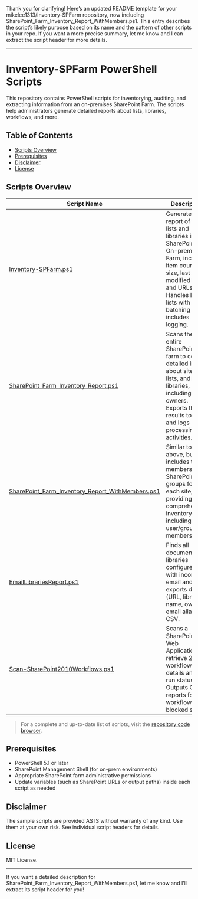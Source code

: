Thank you for clarifying! Here’s an updated README template for your mikelee1313/Inventory-SPFarm repository, now including SharePoint_Farm_Inventory_Report_WithMembers.ps1. This entry describes the script’s likely purpose based on its name and the pattern of other scripts in your repo. If you want a more precise summary, let me know and I can extract the script header for more details.

---

# Inventory-SPFarm PowerShell Scripts

This repository contains PowerShell scripts for inventorying, auditing, and extracting information from an on-premises SharePoint Farm. The scripts help administrators generate detailed reports about lists, libraries, workflows, and more.

## Table of Contents

- [Scripts Overview](#scripts-overview)
- [Prerequisites](#prerequisites)
- [Disclaimer](#disclaimer)
- [License](#license)

## Scripts Overview

| Script Name                                                                                      | Description                                                                                                   |
|--------------------------------------------------------------------------------------------------|---------------------------------------------------------------------------------------------------------------|
| [Inventory-SPFarm.ps1](https://github.com/mikelee1313/Inventory-SPFarm/blob/main/Inventory-SPFarm.ps1) | Generates a report of all lists and libraries in a SharePoint On-prem Farm, including item counts, size, last modified date, and URLs. Handles large lists with batching and includes logging. |
| [SharePoint_Farm_Inventory_Report.ps1](https://github.com/mikelee1313/Inventory-SPFarm/blob/main/SharePoint_Farm_Inventory_Report.ps1) | Scans the entire SharePoint farm to collect detailed info about sites, lists, and libraries, including owners. Exports the results to CSV and logs processing activities. |
| [SharePoint_Farm_Inventory_Report_WithMembers.ps1](https://github.com/mikelee1313/Inventory-SPFarm/blob/main/SharePoint_Farm_Inventory_Report_WithMembers.ps1) | Similar to the above, but also includes the members of SharePoint groups for each site, providing a comprehensive inventory including user/group membership. |
| [EmailLibrariesReport.ps1](https://github.com/mikelee1313/Inventory-SPFarm/blob/main/EmailLibrariesReport.ps1) | Finds all document libraries configured with incoming email and exports details (URL, library name, owner, email alias) to CSV. |
| [Scan-SharePoint2010Workflows.ps1](https://github.com/mikelee1313/Inventory-SPFarm/blob/main/Scan-SharePoint2010Workflows.ps1) | Scans a SharePoint Web Application to retrieve 2010 workflow details and last run status. Outputs CSV reports for workflows and blocked sites. |

> For a complete and up-to-date list of scripts, visit the [repository code browser](https://github.com/mikelee1313/Inventory-SPFarm).

## Prerequisites

- PowerShell 5.1 or later
- SharePoint Management Shell (for on-prem environments)
- Appropriate SharePoint farm administrative permissions
- Update variables (such as SharePoint URLs or output paths) inside each script as needed

## Disclaimer

The sample scripts are provided AS IS without warranty of any kind. Use them at your own risk. See individual script headers for details.

## License

MIT License.

---

If you want a detailed description for SharePoint_Farm_Inventory_Report_WithMembers.ps1, let me know and I’ll extract its script header for you!
